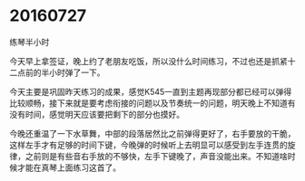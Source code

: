 # 20160727

练琴半小时

今天早上拿签证，晚上约了老朋友吃饭，所以没什么时间练习，不过也还是抓紧十二点前的半小时弹了一下。

今天主要是巩固昨天练习的成果，感觉K545一直到主题再现部分都已经可以弹得比较顺畅，接下来就是要考虑衔接的问题以及节奏统一的问题，明天晚上不知道有没有时间，感觉明天应该要把剩下的部分也摸好。

今晚还重温了一下水草舞，中部的段落居然比之前弹得更好了，右手要放的干脆，这样左手才有足够的时间下键，今晚弹的时候听上去明显可以感受到左手连贯的旋律，之前则是有些音右手放的不够快，左手下键晚了，声音没能出来。不知道啥时候才能在真琴上面练习这首了。
